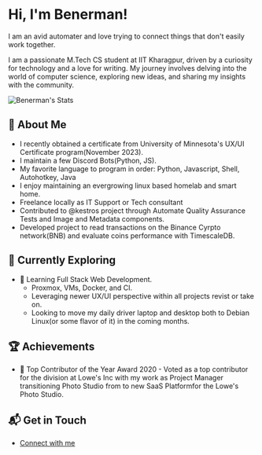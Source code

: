# Hi, I'm Benerman!

I am an avid automater and love trying to connect things that don't easily work together.

I am a passionate M.Tech CS student at IIT Kharagpur, driven by a curiosity for technology and a love for writing. My journey involves delving into the world of computer science, exploring new ideas, and sharing my insights with the community.

![Benerman's Stats](https://github-readme-stats.vercel.app/api?username=Benerman&theme=vue-dark&show_icons=true&hide_border=true&count_private=true)

## 🚀 About Me

- I recently obtained a certificate from University of Minnesota's UX/UI Certificate program(November 2023).
- I maintain a few Discord Bots(Python, JS).
- My favorite language to program in order: Python, Javascript, Shell, Autohotkey, Java 
- I enjoy maintaining an evergrowing linux based homelab and smart home.
- Freelance locally as IT Support or Tech consultant
- Contributed to @kestros project through Automate Quality Assurance Tests and Image and Metadata components.
- Developed project to read transactions on the Binance Cyrpto network(BNB) and evaluate coins performance with TimescaleDB.


## 🌱 Currently Exploring

- 🚀 Learning Full Stack Web Development.
  - Proxmox, VMs, Docker, and CI.
  - Leveraging newer UX/UI perspective within all projects revist or take on.
  - Looking to move my daily driver laptop and desktop both to Debian Linux(or some flavor of it) in the coming months.


 ## 🏆 Achievements

- 🌟 Top Contributor of the Year Award 2020 - Voted as a top contributor for the division at Lowe's Inc with my work as Project Manager transitioning Photo Studio from to new SaaS Platformfor the Lowe's Photo Studio.


## 📬 Get in Touch

- [Connect with me](https://portfolio.benerman.com/)


<!--

Here are some ideas to get you started:

- 🔭 I’m currently working on ...
- 🌱 I’m currently learning ...
- 👯 I’m looking to collaborate on ...
- 🤔 I’m looking for help with ...
- 💬 Ask me about ...
- 📫 How to reach me: ...
- 😄 Pronouns: ...
- ⚡ Fun fact: ...
-->
